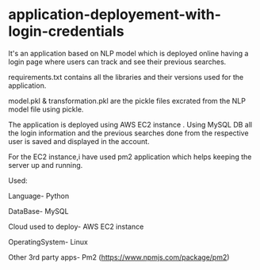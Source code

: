# application-deployement-with-login-credentials
It's an application based on NLP model which is deployed online having a login page where users can track and see their previous searches.

requirements.txt contains all the libraries and their versions used for the application.

model.pkl & transformation.pkl are the pickle files excrated from the NLP model file using pickle.

The application is deployed using AWS EC2 instance .
Using MySQL DB all the login information and the previous searches done from the respective user is saved and displayed in the account.

For the EC2 instance,i have used pm2 application which helps keeping the server up and running.

Used:

Language- Python

DataBase- MySQL

Cloud used to deploy- AWS EC2 instance

OperatingSystem- Linux 

Other 3rd party apps- Pm2 (https://www.npmjs.com/package/pm2)



